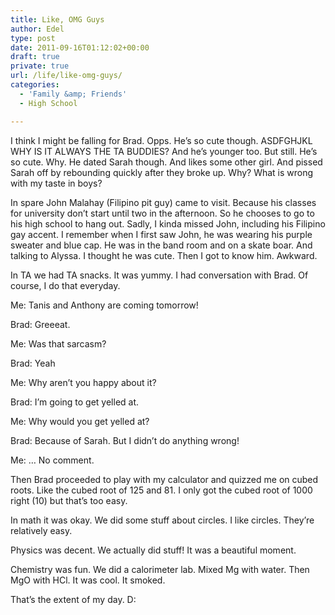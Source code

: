 ```yaml
---
title: Like, OMG Guys
author: Edel
type: post
date: 2011-09-16T01:12:02+00:00
draft: true
private: true
url: /life/like-omg-guys/
categories:
  - 'Family &amp; Friends'
  - High School

---
```

I think I might be falling for Brad. Opps. He&#8217;s so cute though. ASDFGHJKL WHY IS IT ALWAYS THE TA BUDDIES? And he&#8217;s younger too. But still. He&#8217;s so cute. Why. He dated Sarah though. And likes some other girl. And pissed Sarah off by rebounding quickly after they broke up. Why? What is wrong with my taste in boys?

In spare John Malahay (Filipino pit guy) came to visit. Because his classes for university don&#8217;t start until two in the afternoon. So he chooses to go to his high school to hang out. Sadly, I kinda missed John, including his Filipino gay accent. I remember when I first saw John, he was wearing his purple sweater and blue cap. He was in the band room and on a skate boar. And talking to Alyssa. I thought he was cute. Then I got to know him. Awkward.

In TA we had TA snacks. It was yummy. I had conversation with Brad. Of course, I do that everyday.

Me: Tanis and Anthony are coming tomorrow!
  
Brad: Greeeat.
  
Me: Was that sarcasm?
  
Brad: Yeah
  
Me: Why aren&#8217;t you happy about it?
  
Brad: I&#8217;m going to get yelled at.
  
Me: Why would you get yelled at?
  
Brad: Because of Sarah. But I didn&#8217;t do anything wrong!
  
Me: &#8230; No comment.

Then Brad proceeded to play with my calculator and quizzed me on cubed roots. Like the cubed root of 125 and 81. I only got the cubed root of 1000 right (10) but that&#8217;s too easy.

In math it was okay. We did some stuff about circles. I like circles. They&#8217;re relatively easy.

Physics was decent. We actually did stuff! It was a beautiful moment.

Chemistry was fun. We did a calorimeter lab. Mixed Mg with water. Then MgO with HCl. It was cool. It smoked.

That&#8217;s the extent of my day. D:

<ol class="footnote">
</ol>